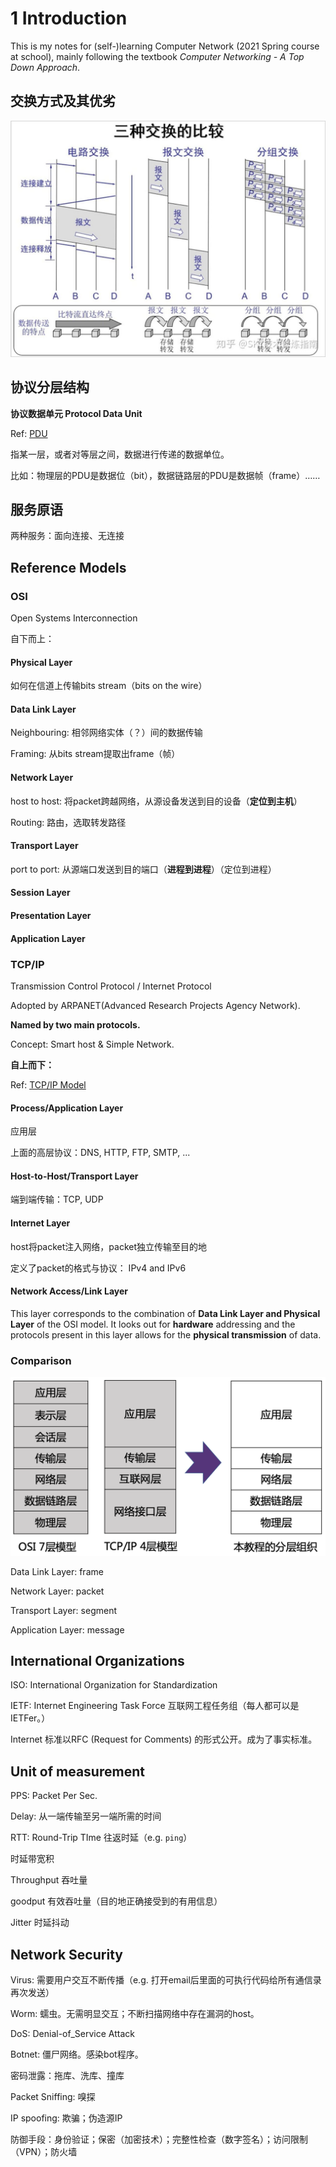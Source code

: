 # 1 Introduction

This is my notes for (self-)learning Computer Network (2021 Spring course at school), mainly following the textbook *Computer Networking - A Top Down Approach*.

## 交换方式及其优劣

![exchange_method](introduction.assets/exchange_method.jpg)

## 协议分层结构

**协议数据单元 Protocol Data Unit**

Ref: [PDU](http://baike.eepw.com.cn/baike/show/word/%E5%8D%8F%E8%AE%AE%E6%95%B0%E6%8D%AE%E5%8D%95%E5%85%83)

指某一层，或者对等层之间，数据进行传递的数据单位。

比如：物理层的PDU是数据位（bit），数据链路层的PDU是数据帧（frame）……

## 服务原语

两种服务：面向连接、无连接

## Reference Models

### OSI

Open Systems Interconnection

自下而上：

#### Physical Layer

如何在信道上传输bits stream（bits on the wire）

#### Data Link Layer

Neighbouring: 相邻网络实体（？）间的数据传输

Framing: 从bits stream提取出frame（帧）

#### Network Layer

host to host: 将packet跨越网络，从源设备发送到目的设备（**定位到主机**）

Routing: 路由，选取转发路径

#### Transport Layer

port to port: 从源端口发送到目的端口（**进程到进程**）（定位到进程）

#### Session Layer

#### Presentation Layer

#### Application Layer

### TCP/IP

Transmission Control Protocol / Internet Protocol

Adopted by ARPANET(Advanced Research Projects Agency Network).

**Named by two main protocols.**

Concept: Smart host & Simple Network.

**自上而下：**

Ref: [TCP/IP Model](https://www.geeksforgeeks.org/tcp-ip-model/)

#### Process/Application Layer

应用层

上面的高层协议：DNS, HTTP, FTP, SMTP, ...

#### Host-to-Host/Transport Layer

端到端传输：TCP, UDP

#### Internet Layer

host将packet注入网络，packet独立传输至目的地

定义了packet的格式与协议： IPv4 and IPv6

#### Network Access/Link Layer

This layer corresponds to the combination of **Data Link Layer and Physical Layer** of the OSI model. It looks out for **hardware** addressing and the protocols present in this layer allows for the **physical transmission** of data.

### Comparison

![Screen Shot 2021-02-25 at 12.06.13 AM](introduction.assets/Screen%20Shot%202021-02-25%20at%2012.06.13%20AM.png)

Data Link Layer: frame

Network Layer: packet

Transport Layer: segment

Application Layer: message

## International Organizations

ISO: International Organization for Standardization

IETF: Internet Engineering Task Force 互联网工程任务组（每人都可以是IETFer。）

Internet 标准以RFC (Request for Comments) 的形式公开。成为了事实标准。

## Unit of measurement

PPS: Packet Per Sec.

Delay: 从一端传输至另一端所需的时间

RTT: Round-Trip TIme 往返时延（e.g. `ping`）

时延带宽积

Throughput 吞吐量

goodput 有效吞吐量（目的地正确接受到的有用信息）

Jitter 时延抖动

## Network Security

Virus: 需要用户交互不断传播（e.g. 打开email后里面的可执行代码给所有通信录再次发送）

Worm: 蠕虫。无需明显交互；不断扫描网络中存在漏洞的host。

DoS: Denial-of_Service Attack

Botnet: 僵尸网络。感染bot程序。

密码泄露：拖库、洗库、撞库

Packet Sniffing: 嗅探

IP spoofing: 欺骗；伪造源IP

防御手段：身份验证；保密（加密技术）；完整性检查（数字签名）；访问限制（VPN）；防火墙